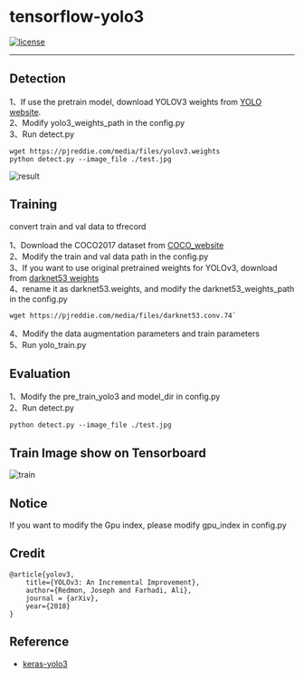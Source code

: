 # tensorflow-yolo3

[![license](https://img.shields.io/github/license/mashape/apistatus.svg)](LICENSE)


---

## Detection

1、If use the pretrain model, download YOLOV3 weights from [YOLO website](http://pjreddie.com/darknet/yolo/).  
2、Modify yolo3_weights_path in the config.py  
3、Run detect.py  

```
wget https://pjreddie.com/media/files/yolov3.weights  
python detect.py --image_file ./test.jpg  
```
![result](https://raw.githubusercontent.com/aloyschen/tensorflow-yolo3/master/result.jpg)


## Training

convert train and val data to tfrecord

1、Download the COCO2017 dataset from [COCO_website](http://cocodataset.org)  
2、Modify the train and val data path in the config.py  
3、If you want to use original pretrained weights for YOLOv3, download from [darknet53 weights](https://pjreddie.com/media/files/darknet53.conv.74)   
4、rename it as darknet53.weights, and modify the darknet53_weights_path in the config.py 

```
wget https://pjreddie.com/media/files/darknet53.conv.74`  
```  
4、Modify the data augmentation parameters and train parameters  
5、Run yolo_train.py  

## Evaluation
1、Modify the pre_train_yolo3 and model_dir in config.py  
2、Run detect.py  

```
python detect.py --image_file ./test.jpg
```

## Train Image show on Tensorboard
![train](https://github.com/aloyschen/tensorflow-yolo3/blob/master/model_data/TrainImage.png)   

## Notice

If you want to modify the Gpu index, please modify gpu_index in config.py

## Credit
```
@article{yolov3,
	title={YOLOv3: An Incremental Improvement},
	author={Redmon, Joseph and Farhadi, Ali},
	journal = {arXiv},
	year={2018}
}
```

## Reference
* [keras-yolo3](https://github.com/qqwweee/keras-yolo3)
